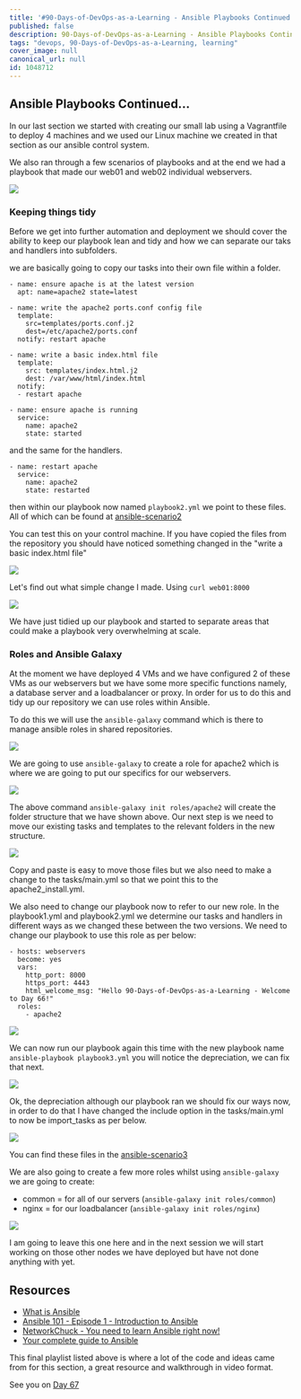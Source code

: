 ```yaml
---
title: '#90-Days-of-DevOps-as-a-Learning - Ansible Playbooks Continued... - Day 66'
published: false
description: 90-Days-of-DevOps-as-a-Learning - Ansible Playbooks Continued...
tags: "devops, 90-Days-of-DevOps-as-a-Learning, learning"
cover_image: null
canonical_url: null
id: 1048712
---
```

## Ansible Playbooks Continued...

In our last section we started with creating our small lab using a Vagrantfile to deploy 4 machines and we used our Linux machine we created in that section as our ansible control system. 

We also ran through a few scenarios of playbooks and at the end we had a playbook that made our web01 and web02 individual webservers. 

![](Images/Day66_config1.png)

### Keeping things tidy

Before we get into further automation and deployment we should cover the ability to keep our playbook lean and tidy and how we can separate our taks and handlers into subfolders. 

we are basically going to copy our tasks into their own file within a folder.

```
- name: ensure apache is at the latest version
  apt: name=apache2 state=latest

- name: write the apache2 ports.conf config file
  template: 
    src=templates/ports.conf.j2 
    dest=/etc/apache2/ports.conf
  notify: restart apache

- name: write a basic index.html file
  template:
    src: templates/index.html.j2
    dest: /var/www/html/index.html
  notify:
  - restart apache

- name: ensure apache is running
  service:
    name: apache2
    state: started
```

and the same for the handlers. 

```
- name: restart apache
  service:
    name: apache2
    state: restarted
```

then within our playbook now named `playbook2.yml` we point to these files. All of which can be found at [ansible-scenario2](Days/../Configmgmt/ansible-scenario2/)

You can test this on your control machine. If you have copied the files from the repository you should have noticed something changed in the "write a basic index.html file"

![](Images/Day66_config2.png)

Let's find out what simple change I made. Using `curl web01:8000` 

![](Images/Day66_config3.png)

We have just tidied up our playbook and started to separate areas that could make a playbook very overwhelming at scale.

### Roles and Ansible Galaxy

At the moment we have deployed 4 VMs and we have configured 2 of these VMs as our webservers but we have some more specific functions namely, a database server and a loadbalancer or proxy. In order for us to do this and tidy up our repository we can use roles within Ansible. 

To do this we will use the `ansible-galaxy` command which is there to manage ansible roles in shared repositories. 

![](Images/Day66_config4.png)

We are going to use `ansible-galaxy` to create a role for apache2 which is where we are going to put our specifics for our webservers. 

![](Images/Day66_config5.png)

The above command `ansible-galaxy init roles/apache2` will create the folder structure that we have shown above. Our next step is we need to move our existing tasks and templates to the relevant folders in the new structure. 

![](Images/Day66_config6.png)

Copy and paste is easy to move those files but we also need to make a change to the tasks/main.yml so that we point this to the apache2_install.yml. 

We also need to change our playbook now to refer to our new role. In the playbook1.yml and playbook2.yml we determine our tasks and handlers in different ways as we changed these between the two versions. We need to change our playbook to use this role as per below: 

```
- hosts: webservers
  become: yes
  vars:
    http_port: 8000
    https_port: 4443
    html_welcome_msg: "Hello 90-Days-of-DevOps-as-a-Learning - Welcome to Day 66!"
  roles:
    - apache2
```

![](Images/Day66_config7.png)

We can now run our playbook again this time with the new playbook name `ansible-playbook playbook3.yml` you will notice the depreciation, we can fix that next.  

![](Images/Day66_config8.png)

Ok, the depreciation although our playbook ran we should fix our ways now, in order to do that I have changed the include option in the tasks/main.yml to now be import_tasks as per below. 

![](Images/Day66_config9.png)

You can find these files in the [ansible-scenario3](Days/Configmgmt/ansible-scenario3)

We are also going to create a few more roles whilst using `ansible-galaxy` we are going to create: 

- common = for all of our servers (`ansible-galaxy init roles/common`)
- nginx = for our loadbalancer (`ansible-galaxy init roles/nginx`)

![](Images/Day66_config10.png)

I am going to leave this one here and in the next session we will start working on those other nodes we have deployed but have not done anything with yet. 

## Resources 

- [What is Ansible](https://www.youtube.com/watch?v=1id6ERvfozo)
- [Ansible 101 - Episode 1 - Introduction to Ansible](https://www.youtube.com/watch?v=goclfp6a2IQ)
- [NetworkChuck - You need to learn Ansible right now!](https://www.youtube.com/watch?v=5hycyr-8EKs&t=955s)
- [Your complete guide to Ansible](https://www.youtube.com/playlist?list=PLnFWJCugpwfzTlIJ-JtuATD2MBBD7_m3u)

This final playlist listed above is where a lot of the code and ideas came from for this section, a great resource and walkthrough in video format. 

See you on [Day 67](day67.md)
